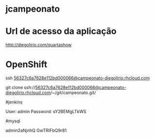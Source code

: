 jcampeonato
===========

# Url de acesso da aplicação

http://diegolirio.com/quartashow

# OpenShift

ssh 56327c6a7628e112bd000066@campeonato-diegolirio.rhcloud.com

git clone ssh://56327c6a7628e112bd000066@campeonato-diegolirio.rhcloud.com/~/git/campeonato.git/
		  

#jenkins


User: admin
Password: sY2BEMgLTkWS

#mysql

admin2aNjnhQ
GwTRIFbQ9r81

